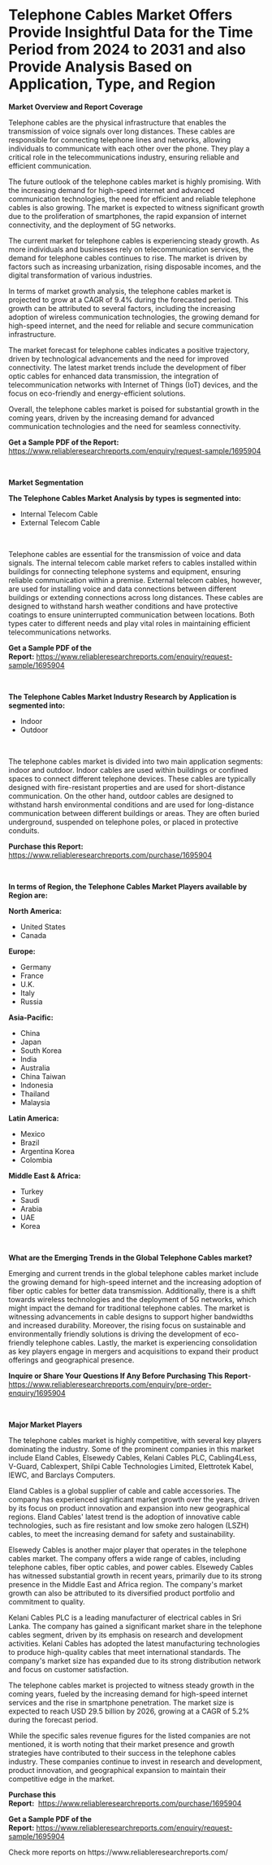 <p><h1>Telephone Cables Market Offers Provide Insightful Data for the Time Period from 2024 to 2031 and also Provide Analysis Based on Application, Type, and Region</h1></p><p><strong>Market Overview and Report Coverage</strong></p>
<p><p>Telephone cables are the physical infrastructure that enables the transmission of voice signals over long distances. These cables are responsible for connecting telephone lines and networks, allowing individuals to communicate with each other over the phone. They play a critical role in the telecommunications industry, ensuring reliable and efficient communication.</p><p>The future outlook of the telephone cables market is highly promising. With the increasing demand for high-speed internet and advanced communication technologies, the need for efficient and reliable telephone cables is also growing. The market is expected to witness significant growth due to the proliferation of smartphones, the rapid expansion of internet connectivity, and the deployment of 5G networks.</p><p>The current market for telephone cables is experiencing steady growth. As more individuals and businesses rely on telecommunication services, the demand for telephone cables continues to rise. The market is driven by factors such as increasing urbanization, rising disposable incomes, and the digital transformation of various industries.</p><p>In terms of market growth analysis, the telephone cables market is projected to grow at a CAGR of 9.4% during the forecasted period. This growth can be attributed to several factors, including the increasing adoption of wireless communication technologies, the growing demand for high-speed internet, and the need for reliable and secure communication infrastructure.</p><p>The market forecast for telephone cables indicates a positive trajectory, driven by technological advancements and the need for improved connectivity. The latest market trends include the development of fiber optic cables for enhanced data transmission, the integration of telecommunication networks with Internet of Things (IoT) devices, and the focus on eco-friendly and energy-efficient solutions.</p><p>Overall, the telephone cables market is poised for substantial growth in the coming years, driven by the increasing demand for advanced communication technologies and the need for seamless connectivity.</p></p>
<p><strong>Get a Sample PDF of the Report:</strong> <a href="https://www.reliableresearchreports.com/enquiry/request-sample/1695904">https://www.reliableresearchreports.com/enquiry/request-sample/1695904</a></p>
<p>&nbsp;</p>
<p><strong>Market Segmentation</strong></p>
<p><strong>The Telephone Cables Market Analysis by types is segmented into:</strong></p>
<p><ul><li>Internal Telecom Cable</li><li>External Telecom Cable</li></ul></p>
<p>&nbsp;</p>
<p><p>Telephone cables are essential for the transmission of voice and data signals. The internal telecom cable market refers to cables installed within buildings for connecting telephone systems and equipment, ensuring reliable communication within a premise. External telecom cables, however, are used for installing voice and data connections between different buildings or extending connections across long distances. These cables are designed to withstand harsh weather conditions and have protective coatings to ensure uninterrupted communication between locations. Both types cater to different needs and play vital roles in maintaining efficient telecommunications networks.</p></p>
<p><strong>Get a Sample PDF of the Report:</strong>&nbsp;<a href="https://www.reliableresearchreports.com/enquiry/request-sample/1695904">https://www.reliableresearchreports.com/enquiry/request-sample/1695904</a></p>
<p>&nbsp;</p>
<p><strong>The Telephone Cables Market Industry Research by Application is segmented into:</strong></p>
<p><ul><li>Indoor</li><li>Outdoor</li></ul></p>
<p>&nbsp;</p>
<p><p>The telephone cables market is divided into two main application segments: indoor and outdoor. Indoor cables are used within buildings or confined spaces to connect different telephone devices. These cables are typically designed with fire-resistant properties and are used for short-distance communication. On the other hand, outdoor cables are designed to withstand harsh environmental conditions and are used for long-distance communication between different buildings or areas. They are often buried underground, suspended on telephone poles, or placed in protective conduits.</p></p>
<p><strong>Purchase this Report:</strong>&nbsp; <a href="https://www.reliableresearchreports.com/purchase/1695904">https://www.reliableresearchreports.com/purchase/1695904</a></p>
<p>&nbsp;</p>
<p><strong>In terms of Region, the Telephone Cables Market Players available by Region are:</strong></p>
<p>
    <p> <strong> North America: </strong>
        <ul>
            <li>United States</li>
            <li>Canada</li>
        </ul>
        </p> 
    <p> <strong> Europe: </strong>
        <ul>
            <li>Germany</li>
            <li>France</li>
            <li>U.K.</li>
            <li>Italy</li>
            <li>Russia</li>
        </ul>
        </p> 
    <p> <strong> Asia-Pacific: </strong>
        <ul>
            <li>China</li>
            <li>Japan</li>
            <li>South Korea</li>
            <li>India</li>
            <li>Australia</li>
            <li>China Taiwan</li>
            <li>Indonesia</li>
            <li>Thailand</li>
            <li>Malaysia</li>
        </ul>
        </p> 
    <p> <strong> Latin America: </strong>
        <ul>
            <li>Mexico</li>
            <li>Brazil</li>
            <li>Argentina Korea</li>
            <li>Colombia</li>
        </ul>
        </p> 
    <p> <strong> Middle East & Africa: </strong>
        <ul>
            <li>Turkey</li>
            <li>Saudi</li>
            <li>Arabia</li>
            <li>UAE</li>
            <li>Korea</li>
        </ul>
    </p>
    </p>
<p>&nbsp;</p>
<p><strong>What are the Emerging Trends in the Global Telephone Cables market?</strong></p>
<p><p>Emerging and current trends in the global telephone cables market include the growing demand for high-speed internet and the increasing adoption of fiber optic cables for better data transmission. Additionally, there is a shift towards wireless technologies and the deployment of 5G networks, which might impact the demand for traditional telephone cables. The market is witnessing advancements in cable designs to support higher bandwidths and increased durability. Moreover, the rising focus on sustainable and environmentally friendly solutions is driving the development of eco-friendly telephone cables. Lastly, the market is experiencing consolidation as key players engage in mergers and acquisitions to expand their product offerings and geographical presence.</p></p>
<p><strong>Inquire or Share Your Questions If Any Before Purchasing This Report</strong>- <a href="https://www.reliableresearchreports.com/enquiry/pre-order-enquiry/1695904">https://www.reliableresearchreports.com/enquiry/pre-order-enquiry/1695904</a></p>
<p>&nbsp;</p>
<p><strong>Major Market Players</strong></p>
<p><p>The telephone cables market is highly competitive, with several key players dominating the industry. Some of the prominent companies in this market include Eland Cables, Elsewedy Cables, Kelani Cables PLC, Cabling4Less, V-Guard, Cablexpert, Shilpi Cable Technologies Limited, Elettrotek Kabel, IEWC, and Barclays Computers. </p><p>Eland Cables is a global supplier of cable and cable accessories. The company has experienced significant market growth over the years, driven by its focus on product innovation and expansion into new geographical regions. Eland Cables' latest trend is the adoption of innovative cable technologies, such as fire resistant and low smoke zero halogen (LSZH) cables, to meet the increasing demand for safety and sustainability.</p><p>Elsewedy Cables is another major player that operates in the telephone cables market. The company offers a wide range of cables, including telephone cables, fiber optic cables, and power cables. Elsewedy Cables has witnessed substantial growth in recent years, primarily due to its strong presence in the Middle East and Africa region. The company's market growth can also be attributed to its diversified product portfolio and commitment to quality.</p><p>Kelani Cables PLC is a leading manufacturer of electrical cables in Sri Lanka. The company has gained a significant market share in the telephone cables segment, driven by its emphasis on research and development activities. Kelani Cables has adopted the latest manufacturing technologies to produce high-quality cables that meet international standards. The company's market size has expanded due to its strong distribution network and focus on customer satisfaction.</p><p>The telephone cables market is projected to witness steady growth in the coming years, fueled by the increasing demand for high-speed internet services and the rise in smartphone penetration. The market size is expected to reach USD 29.5 billion by 2026, growing at a CAGR of 5.2% during the forecast period.</p><p>While the specific sales revenue figures for the listed companies are not mentioned, it is worth noting that their market presence and growth strategies have contributed to their success in the telephone cables industry. These companies continue to invest in research and development, product innovation, and geographical expansion to maintain their competitive edge in the market.</p></p>
<p><strong>Purchase this Report:</strong>&nbsp;&nbsp;<a href="https://www.reliableresearchreports.com/purchase/1695904">https://www.reliableresearchreports.com/purchase/1695904</a></p>
<p></p>
<p><strong>Get a Sample PDF of the Report:</strong>&nbsp;<a href="https://www.reliableresearchreports.com/enquiry/request-sample/1695904">https://www.reliableresearchreports.com/enquiry/request-sample/1695904</a></p>
<p>Check more reports on https://www.reliableresearchreports.com/</p>
